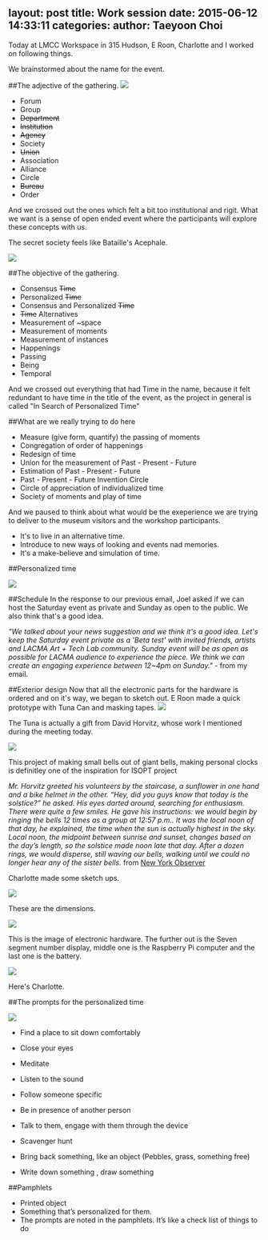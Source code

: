 layout: post
title:  Work session 
date:   2015-06-12 14:33:11
categories: 
author: Taeyoon Choi
---
Today at LMCC Workspace in 315 Hudson, E Roon, Charlotte and I worked on following things. 

We brainstormed about the name for the event. 

##The adjective of the gathering. 
![](https://farm1.staticflickr.com/346/18562330179_ab847ace8f_z.jpg=400x)

- Forum
- Group
- ~~Department~~
- ~~Institution~~
- ~~Agency~~
- Society 
- ~~Union~~
- Association
- Alliance
- Circle
- ~~Bureau~~
- Order 

And we crossed out the ones which felt a bit too institutional and rigit. What we want is a sense of open ended event where the participants will explore these concepts with us. 

The secret society feels like Bataille's Acephale. 

![](https://upload.wikimedia.org/wikipedia/en/a/ae/Acephale1.gif)


##The objective of the gathering.

- Consensus ~~Time~~
- Personalized ~~Time~~
- Consensus and Personalized ~~Time~~
- ~~Time~~ Alternatives 
- Measurement of ~space 
- Measurement of moments
- Measurement of instances
- Happenings
- Passing 
- Being
- Temporal

And we crossed out everything that had Time in the name, because it felt redundant to have time in the title of the event, as the project in general is called "In Search of Personalized Time"


##What are we really trying to do here
- Measure (give form, quantify) the passing of moments
- Congregation of order of happenings
- Redesign of time
- Union for the measurement of Past - Present - Future
- Estimation of Past - Present - Future
- Past - Present - Future Invention Circle 
- Circle of appreciation of individualized time 
- Society of moments and play of time

And we paused to think about what would be the exeperience we are trying to deliver to the museum visitors and the workshop participants.

- It's to live in an alternative time.
- Introduce to new ways of looking and events nad memories.
- It's a make-believe and simulation of time.

##Personalized time 

![](https://bythelist.files.wordpress.com/2013/05/img_2031.jpg=600x)

##Schedule 
In the response to our previous email, Joel asked if we can host the Saturday event as private and Sunday as open to the public. We also think that's a good idea. 

*"We talked about your news suggestion and we think it's a good idea. Let's keep the Saturday event private as a 'Beta test' with invited friends, artists and LACMA Art + Tech Lab community. Sunday event will be as open as possible for LACMA audience to experience the piece. We think we can create an engaging experience between 12~4pm on Sunday."* - from my email. 
 

##Exterior design
Now that all the electronic parts for the hardware is ordered and on it's way, we began to sketch out. E Roon made a quick prototype with Tuna Can and masking tapes. 
![](https://farm1.staticflickr.com/313/18749264261_9ee92c015c_z.jpg)

The Tuna is actually a gift from David Horvitz, whose work I mentioned during the meeting today.

![](https://farm1.staticflickr.com/415/18741911772_07a9a0eaa3.jpg)

 This project of making small bells out of giant bells, making personal clocks is definitley one of the inspiration for ISOPT project

*Mr. Horvitz greeted his volunteers by the staircase, a sunflower in one hand and a bike helmet in the other. “Hey, did you guys know that today is the solstice?” he asked. His eyes darted around, searching for enthusiasm. There were quite a few smiles. He gave his instructions: we would begin by ringing the bells 12 times as a group at 12:57 p.m.. It was the local noon of that day, he explained, the time when the sun is actually highest in the sky. Local noon, the midpoint between sunrise and sunset, changes based on the day’s length, so the solstice made noon late that day. After a dozen rings, we would disperse, still waving our bells, walking until we could no longer hear any of the sister bells.* from [New York Observer](http://observer.com/2014/06/in-search-of-new-time-david-horvitz-at-the-new-museum/#ixzz3csfvGC1m)

Charlotte made some sketch ups. 

![](https://farm1.staticflickr.com/378/18560858760_4d4c635e39_c.jpg)

These are the dimensions.

![](https://farm1.staticflickr.com/558/18751035121_542ef76b31_z.jpg)

This is the image of electronic hardware. The further out is the Seven segment number display, middle one is the Raspberry Pi computer and the last one is the battery. 


![](https://farm1.staticflickr.com/472/18126148293_b0d00c5abe_z.jpg)

Here's Charlotte. 



##The prompts for the personalized time 

![](https://farm9.staticflickr.com/8838/18560732538_0b9ba6bd31_z.jpg=400x)

- Find a place to sit down comfortably 
- Close your eyes 
- Meditate
- Listen to the sound 

- Follow someone specific 
- Be in presence of another person
- Talk to them, engage with them through the device

- Scavenger hunt 
- Bring back something, like an object (Pebbles, grass, something free) 
- Write down something , draw something

##Pamphlets

- Printed object
- Something that’s personalized for them.
- The prompts are noted in the pamphlets. It’s like a check list of things to do
 